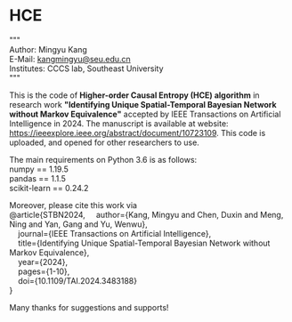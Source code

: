 # HCE
"""  
Author: Mingyu Kang   
E-Mail: kangmingyu@seu.edu.cn   
Institutes: CCCS lab, Southeast University   
"""   

This is the code of **Higher-order Causal Entropy (HCE) algorithm** in research work **"Identifying Unique Spatial-Temporal Bayesian Network without Markov Equivalence"** accepted by IEEE Transactions on Artificial Intelligence in 2024. The manuscript is available at website: https://ieeexplore.ieee.org/abstract/document/10723109. This code is uploaded, and opened for other researchers to use.

The main requirements on Python 3.6 is as follows:   
numpy == 1.19.5   
pandas == 1.1.5   
scikit-learn == 0.24.2   

Moreover, please cite this work via  
@article{STBN2024, 
&nbsp;&nbsp;&nbsp;&nbsp;author={Kang, Mingyu and Chen, Duxin and Meng, Ning and Yan, Gang and Yu, Wenwu},  
&nbsp;&nbsp;&nbsp;&nbsp;journal={IEEE Transactions on Artificial Intelligence},    
&nbsp;&nbsp;&nbsp;&nbsp;title={Identifying Unique Spatial-Temporal Bayesian Network without Markov Equivalence},    
&nbsp;&nbsp;&nbsp;&nbsp;year={2024},   
&nbsp;&nbsp;&nbsp;&nbsp;pages={1-10},   
&nbsp;&nbsp;&nbsp;&nbsp;doi={10.1109/TAI.2024.3483188}   
}

Many thanks for suggestions and supports!

